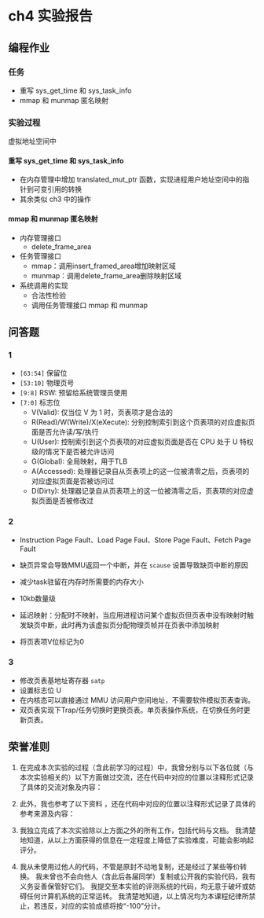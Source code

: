 # ch4 实验报告

## 编程作业

### 任务

- 重写 sys_get_time 和 sys_task_info
- mmap 和 munmap 匿名映射

### 实验过程

虚拟地址空间中

#### 重写 sys_get_time 和 sys_task_info

- 在内存管理中增加 translated_mut_ptr 函数，实现进程用户地址空间中的指针到可变引用的转换
- 其余类似 ch3 中的操作

#### mmap 和 munmap 匿名映射

- 内存管理接口
  - delete_frame_area
- 任务管理接口
  - mmap：调用insert_framed_area增加映射区域
  - munmap：调用delete_frame_area删除映射区域
- 系统调用的实现
  - 合法性检验
  - 调用任务管理接口 mmap 和 munmap

## 问答题

### 1

- `[63:54]` 保留位
- `[53:10]` 物理页号
- `[9:8]` RSW: 预留给系统管理员使用
- `[7:0]` 标志位
  - V(Valid): 仅当位 V 为 1 时，页表项才是合法的
  - R(Read)/W(Write)/X(eXecute): 分别控制索引到这个页表项的对应虚拟页面是否允许读/写/执行
  - U(User): 控制索引到这个页表项的对应虚拟页面是否在 CPU 处于 U 特权级的情况下是否被允许访问
  - G(Global): 全局映射，用于TLB
  - A(Accessed): 处理器记录自从页表项上的这一位被清零之后，页表项的对应虚拟页面是否被访问过
  - D(Dirty): 处理器记录自从页表项上的这一位被清零之后，页表项的对应虚拟页面是否被修改过

### 2

- Instruction Page Fault、Load Page Faul、Store Page Fault、Fetch Page Fault
- 缺页异常会导致MMU返回一个中断，并在 `scause` 设置导致缺页中断的原因

- 减少task驻留在内存时所需要的内存大小

- 10kb数量级
- 延迟映射：分配时不映射，当应用进程访问某个虚拟页但页表中没有映射时触发缺页中断，此时再为该虚拟页分配物理页帧并在页表中添加映射

- 将页表项V位标记为0

### 3

- 修改页表基地址寄存器 `satp`
- 设置标志位 U
- 在内核态可以直接通过 MMU 访问用户空间地址，不需要软件模拟页表查询。
- 双页表实现下Trap/任务切换时更换页表。单页表操作系统，在切换任务时更新页表。

## 荣誉准则

1. 在完成本次实验的过程（含此前学习的过程）中，我曾分别与以下各位就（与本次实验相关的）以下方面做过交流，还在代码中对应的位置以注释形式记录了具体的交流对象及内容：

2. 此外，我也参考了以下资料 ，还在代码中对应的位置以注释形式记录了具体的参考来源及内容：

3. 我独立完成了本次实验除以上方面之外的所有工作，包括代码与文档。 我清楚地知道，从以上方面获得的信息在一定程度上降低了实验难度，可能会影响起评分。

4. 我从未使用过他人的代码，不管是原封不动地复制，还是经过了某些等价转换。 我未曾也不会向他人（含此后各届同学）复制或公开我的实验代码，我有义务妥善保管好它们。 我提交至本实验的评测系统的代码，均无意于破坏或妨碍任何计算机系统的正常运转。 我清楚地知道，以上情况均为本课程纪律所禁止，若违反，对应的实验成绩将按“-100”分计。

